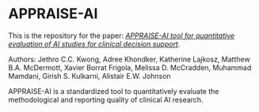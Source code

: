 # APPRAISE-AI
This is the repository for the paper: [*APPRAISE-AI tool for quantitative evaluation of AI studies for clinical decision support*](#).

Authors: Jethro C.C. Kwong, Adree Khondker, Katherine Lajkosz, Matthew B.A. McDermott, Xavier Borrat Frigola, Melissa D. McCradden, Muhammad Mamdani, Girish S. Kulkarni, Alistair E.W. Johnson

APPRAISE-AI is a standardized tool to quantitatively evaluate the methodological and reporting quality of clinical AI research.
